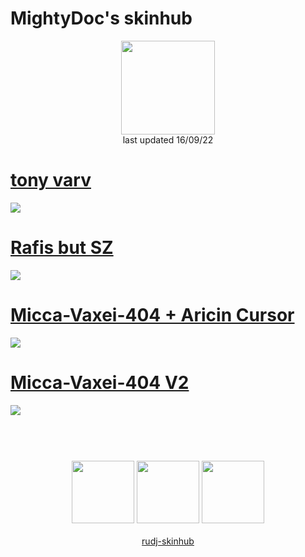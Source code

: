 # MightyDoc's skinhub
<p align="center">
<a href="https://osu.ppy.sh/users/9067591">
  <img src="https://a.ppy.sh/9067591"  
       width="150"
       height="150"></a>
<br>
last updated 16/09/22
</p>

# [tony varv](https://github.com/rudj-skinhub/woal/raw/tyfh/player/mightydoc/tony%20varv.osk)
[![](https://osu.ppy.sh/ss/18134819/37e8)](https://github.com/rudjx3/skins/blob/main/mightydoc/tony%20varv.osk)

# [Rafis but SZ](https://github.com/rudj-skinhub/woal/raw/tyfh/player/mightydoc/Rafis%20but%20SZ.osk)
[![](https://osu.ppy.sh/ss/18134816/37f7)](https://github.com/rudjx3/skins/blob/main/mightydoc/Rafis%20but%20SZ.osk)

# [Micca-Vaxei-404 + Aricin Cursor](https://github.com/rudj-skinhub/woal/raw/tyfh/player/mightydoc/Micca-Vaxei-404%20%2B%20Aricin%20Cursor.osk)
[![](https://osu.ppy.sh/ss/18134810/a3cc)](https://github.com/rudjx3/skins/blob/main/mightydoc/Micca-Vaxei-404%20%2B%20Aricin%20Cursor.osk)

# [Micca-Vaxei-404 V2](https://github.com/rudj-skinhub/woal/raw/tyfh/player/mightydoc/Micca-Vaxei-404%20V2%20.osk)
[![](https://osu.ppy.sh/ss/18134814/09df)](https://github.com/rudjx3/skins/blob/main/mightydoc/Micca-Vaxei-404%20V2%20.osk)

#
<p align="center">
  <br></br>
  <a href="https://www.twitch.tv/mightyd0c">
  <img src="https://i.imgur.com/HM030lk.png" 
       width="100" 
       height="100"></a>
  <a href="https://www.youtube.com/channel/UCN1UnwISaqOy6qizzm0QkKg">
  <img src="https://i.imgur.com/YWbDUUy.png"  
       width="100" 
       height="100"></a>
  <a href="https://twitter.com/MlGHTYDOC">
  <img src="https://i.imgur.com/PUQ5uWf.png" 
       width="100" 
       height="100"></a>
  <br></br>
  <a href="README.md">rudj-skinhub</a>
 </p>
